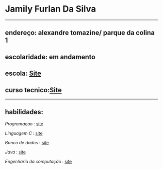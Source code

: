 # Jamily Furlan Da Silva
___
## endereço: alexandre tomazine/ parque da colina 1
## escolaridade: em andamento

## escola: [Site](http://oscarlinaaraujodeoliveira.com.br/)

## curso tecnico:[Site](http://rosaperrone.com.br/)
___

## habilidades: 

*Programaçao*    :    [site](https://www.teamtreehouse.com/)   

*Linguagem C*   :    [site](https://up.revelo.com.br/)   

*Banco de dados*   :   [site](https://www.ebaconline.com.br/)    

*Java*   :    [site](https://www.ultima.school/)   

*Engenharia da computação*   :    [site](https://www.descomplica.com.br/
)    